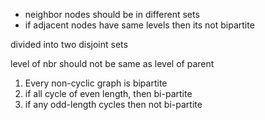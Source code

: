 - neighbor nodes should be in different sets
- if adjacent nodes have same levels then its not bipartite

divided into two disjoint sets

level of nbr should not be same as level of parent


1. Every non-cyclic graph is bipartite
2. if all cycle of even length, then bi-partite
3. if any odd-length cycles then not bi-partite